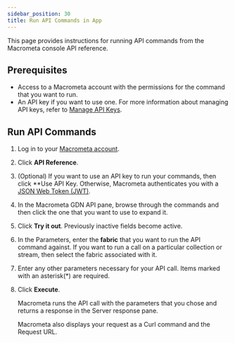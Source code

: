 ```yaml
---
sidebar_position: 30
title: Run API Commands in App
---
```


This page provides instructions for running API commands from the Macrometa console API reference.

## Prerequisites

- Access to a Macrometa account with the permissions for the command that you want to run.
- An API key if you want to use one. For more information about managing API keys, refer to [Manage API Keys](../account-management/api-keys/index.md).

## Run API Commands

1. Log in to your [Macrometa account](https://auth.paas.macrometa.io/).
1. Click **API Reference**.
1. (Optional) If you want to use an API key to run your commands, then click **Use API Key. Otherwise, Macrometa authenticates you with a [JSON Web Token (JWT)](../account-management/auth/jwts.md).
1. In the Macrometa GDN API pane, browse through the commands and then click the one that you want to use to expand it.
1. Click **Try it out**. Previously inactive fields become active.
1. In the Parameters, enter the **fabric** that you want to run the API command against. If you want to run a call on a particular collection or stream, then select the fabric associated with it.
1. Enter any other parameters necessary for your API call. Items marked with an asterisk(*) are required.
1. Click **Execute**.

   Macrometa runs the API call with the parameters that you chose and returns a response in the Server response pane.

   Macrometa also displays your request as a Curl command and the Request URL.
